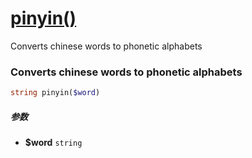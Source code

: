 [pinyin()](http://twinh.github.com/widget/api/pinyin)
=====================================================

Converts chinese words to phonetic alphabets

### Converts chinese words to phonetic alphabets
```php
string pinyin($word)
```

##### 参数
* **$word** `string` 


